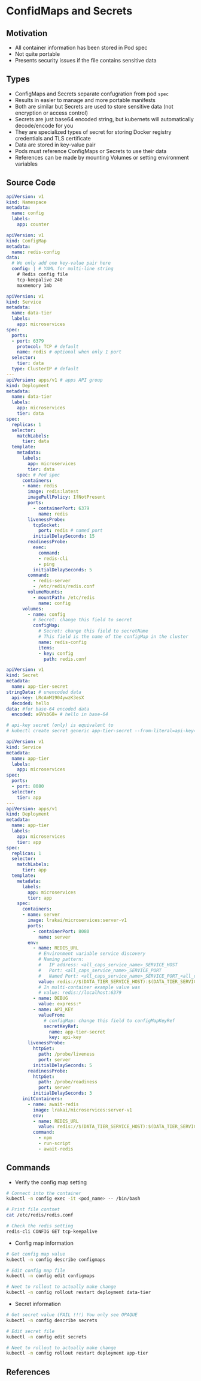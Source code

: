 # ConfidMaps and Secrets

## Motivation
- All container information has been stored in Pod spec
- Not quite portable
- Presents security issues if the file contains sensitive data

## Types
- ConfigMaps and Secrets separate confugration from pod `spec`
- Results in easier to manage and more portable manifests
- Both are similar but Secrets are used to store sensitive data (not encryption or access control)
- Secrets are just base64 encoded string, but kubernets will automatically decode/encode for you
- They are specialized types of secret for storing Docker registry credentials and TLS certificate
- Data are stored in key-value pair
- Pods must reference ConfigMaps or Secrets to use their data
- References can be made by mounting Volumes or setting environment variables

## Source Code
```yaml title="10.1-namespace.yaml"
apiVersion: v1
kind: Namespace
metadata:
  name: config
  labels:
    app: counter
```
```yaml title="10.2-date_tier_config.yaml"
apiVersion: v1
kind: ConfigMap
metadata:
  name: redis-config
data:
  # We only add one key-value pair here
  config: | # YAML for multi-line string
    # Redis config file
    tcp-keepalive 240
    maxmemory 1mb
```
```yaml title="10.3-data_tier.yaml"
apiVersion: v1
kind: Service
metadata:
  name: data-tier
  labels:
    app: microservices
spec:
  ports:
  - port: 6379
    protocol: TCP # default 
    name: redis # optional when only 1 port
  selector:
    tier: data 
  type: ClusterIP # default
---
apiVersion: apps/v1 # apps API group
kind: Deployment
metadata:
  name: data-tier
  labels:
    app: microservices
    tier: data
spec:
  replicas: 1
  selector:
    matchLabels:
      tier: data
  template:
    metadata:
      labels:
        app: microservices
        tier: data
    spec: # Pod spec
      containers:
      - name: redis
        image: redis:latest
        imagePullPolicy: IfNotPresent
        ports:
          - containerPort: 6379
            name: redis
        livenessProbe:
          tcpSocket:
            port: redis # named port
          initialDelaySeconds: 15
        readinessProbe:
          exec:
            command:
            - redis-cli
            - ping
          initialDelaySeconds: 5
        command:
          - redis-server
          - /etc/redis/redis.conf
        volumeMounts:
          - mountPath: /etc/redis
            name: config
      volumes:
        - name: config
          # Secret: change this field to secret
          configMap:
            # Secret: change this field to secretName
            # This field is the name of the configMap in the cluster
            name: redis-config
            items:
            - key: config
              path: redis.conf
```
```yaml title="10.4-app_tier_secret.yaml"
apiVersion: v1
kind: Secret
metadata:
  name: app-tier-secret
stringData: # unencoded data
  api-key: LRcAmM1904ywzK3esX
  decoded: hello
data: #for base-64 encoded data
  encoded: aGVsbG8= # hello in base-64

# api-key secret (only) is equivalent to
# kubectl create secret generic app-tier-secret --from-literal=api-key=LRcAmM1904ywzK3esX
```
```yaml title="10.5-app_tier.yaml"
apiVersion: v1
kind: Service
metadata:
  name: app-tier
  labels:
    app: microservices
spec:
  ports:
  - port: 8080
  selector:
    tier: app
---
apiVersion: apps/v1
kind: Deployment
metadata:
  name: app-tier
  labels:
    app: microservices
    tier: app
spec:
  replicas: 1
  selector:
    matchLabels:
      tier: app
  template:
    metadata:
      labels:
        app: microservices
        tier: app
    spec:
      containers:
      - name: server
        image: lrakai/microservices:server-v1
        ports:
          - containerPort: 8080
            name: server
        env:
          - name: REDIS_URL
            # Environment variable service discovery
            # Naming pattern:
            #   IP address: <all_caps_service_name>_SERVICE_HOST
            #   Port: <all_caps_service_name>_SERVICE_PORT
            #   Named Port: <all_caps_service_name>_SERVICE_PORT_<all_caps_port_name>
            value: redis://$(DATA_TIER_SERVICE_HOST):$(DATA_TIER_SERVICE_PORT_REDIS)
            # In multi-container example value was
            # value: redis://localhost:6379 
          - name: DEBUG
            value: express:*
          - name: API_KEY
            valueFrom:
              # configMap: change this field to configMapKeyRef
              secretKeyRef:
                name: app-tier-secret
                key: api-key
        livenessProbe:
          httpGet:
            path: /probe/liveness
            port: server
          initialDelaySeconds: 5
        readinessProbe:
          httpGet:
            path: /probe/readiness
            port: server
          initialDelaySeconds: 3
      initContainers:
        - name: await-redis
          image: lrakai/microservices:server-v1
          env:
          - name: REDIS_URL
            value: redis://$(DATA_TIER_SERVICE_HOST):$(DATA_TIER_SERVICE_PORT_REDIS)
          command:
            - npm
            - run-script
            - await-redis
```

## Commands
- Verify the config map setting
```bash
# Connect into the container
kubectl -n config exec -it <pod_name> -- /bin/bash

# Print file contnet
cat /etc/redis/redis.conf

# Check the redis setting
redis-cli CONFIG GET tcp-keepalive
```
- Config map information
```bash
# Get config map value
kubectl -n config describe configmaps

# Edit config map file
kubectl -n config edit configmaps

# Neet to rollout to actually make change
kubectl -n config rollout restart deployment data-tier
```
- Secret information
```bash
# Get secret value (FAIL !!!) You only see OPAQUE
kubectl -n config describe secrets

# Edit secret file
kubectl -n config edit secrets

# Neet to rollout to actually make change
kubectl -n config rollout restart deployment app-tier
```




## References

